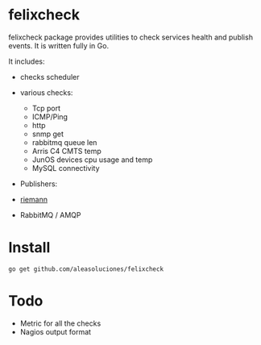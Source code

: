 felixcheck
==========

felixcheck package provides utilities to check services health and publish events. 
It is written fully in Go. 

It includes:
 * checks scheduler
 * various checks:
   * Tcp port
   * ICMP/Ping
   * http
   * snmp get
   * rabbitmq queue len
   * Arris C4 CMTS temp
   * JunOS devices cpu usage and temp
   * MySQL connectivity

 * Publishers:
  * [riemann](http://riemann.io/)
  * RabbitMQ / AMQP

Install
=======

```
go get github.com/aleasoluciones/felixcheck
```

Todo
====
 * Metric for all the checks
 * Nagios output format